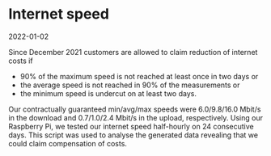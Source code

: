 # Internet speed

2022-01-02

Since December 2021 customers are allowed to claim reduction of internet costs if

- 90% of the maximum speed is not reached at least once in two days or
- the average speed is not reached in 90% of the measurements or
- the minimum speed is undercut on at least two days.

Our contractually guaranteed min/avg/max speeds were 6.0/9.8/16.0 Mbit/s in the download and 0.7/1.0/2.4 Mbit/s in the upload, respectively. Using our Raspberry Pi, we tested our internet speed half-hourly on 24 consecutive days. This script was used to analyse the generated data revealing that we could claim compensation of costs.
